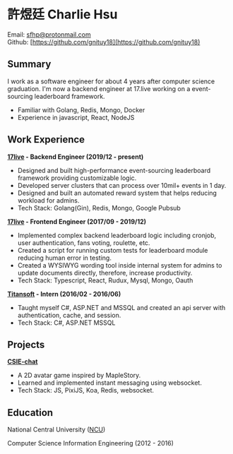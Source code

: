 # 許煜廷 Charlie Hsu
Email: [sfhp@protonmail.com](sfhp@protonmail.com)<br>
Github: [https://github.com/gnituy18](https://github.com/gnituy18)<br>

## Summary
I work as a software engineer for about 4 years after computer science graduation. 
I'm now a backend engineer at 17.live working on a event-sourcing leaderboard framework.

- Familiar with Golang, Redis, Mongo, Docker
- Experience in javascript, React, NodeJS

## Work Experience

**[17live](https://about.17.live/) - Backend Engineer (2019/12 - present)**
- Designed and built high-performance event-sourcing leaderboard framework providing customizable logic.
- Developed server clusters that can process over 10mil+ events in 1 day.
- Designed and built an automated reward system that helps reducing workload for admins.
- Tech Stack: Golang(Gin), Redis, Mongo, Google Pubsub

**[17live](https://about.17.live/) - Frontend Engineer (2017/09 - 2019/12)** 
- Implemented complex backend leaderboard logic including cronjob, user authentication, fans voting, roulette, etc.
- Created a script for running custom tests for leaderboard module reducing human error in testing.
- Created a WYSIWYG wording tool inside internal system for admins to update documents directly, therefore, increase productivity.
- Tech Stack: Typescript, React, Rudux, Mysql, Mongo, Oauth

**[Titansoft](http://www.titansoft.com/tw/) - Intern (2016/02 - 2016/06)**
- Taught myself C#, ASP.NET and MSSQL and created an api server with authentication, cache, and session.
- Tech Stack: C#, ASP.NET MSSQL

## Projects
**[CSIE-chat](https://github.com/gnituy18/csie-chat-remake)**
- A 2D avatar game inspired by MapleStory.
- Learned and implemented instant messaging using websocket.
- Tech Stack: JS, PixiJS, Koa, Redis, websocket.

## Education
National Central University ([NCU](https://www.ncu.edu.tw/))

Computer Science Information Engineering (2012 - 2016)
